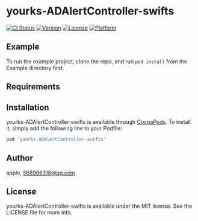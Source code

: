 # yourks-ADAlertController-swifts

[![CI Status](https://img.shields.io/travis/apple/yourks-ADAlertController-swifts.svg?style=flat)](https://travis-ci.org/apple/yourks-ADAlertController-swifts)
[![Version](https://img.shields.io/cocoapods/v/yourks-ADAlertController-swifts.svg?style=flat)](https://cocoapods.org/pods/yourks-ADAlertController-swifts)
[![License](https://img.shields.io/cocoapods/l/yourks-ADAlertController-swifts.svg?style=flat)](https://cocoapods.org/pods/yourks-ADAlertController-swifts)
[![Platform](https://img.shields.io/cocoapods/p/yourks-ADAlertController-swifts.svg?style=flat)](https://cocoapods.org/pods/yourks-ADAlertController-swifts)

## Example

To run the example project, clone the repo, and run `pod install` from the Example directory first.

## Requirements

## Installation

yourks-ADAlertController-swifts is available through [CocoaPods](https://cocoapods.org). To install
it, simply add the following line to your Podfile:

```ruby
pod 'yourks-ADAlertController-swifts'
```

## Author

apple, 568986318@qq.com

## License

yourks-ADAlertController-swifts is available under the MIT license. See the LICENSE file for more info.
